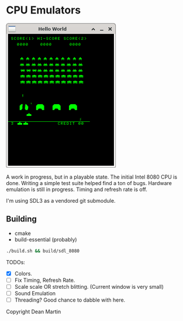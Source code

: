 # CPU Emulators

![attractdemo](/screens/attractscreen.png)

A work in progress, but in a playable state. The initial Intel 8080 CPU is done.
Writing a simple test suite helped find a ton of bugs. Hardware emulation is
still in progress. Timing and refresh rate is off.

I'm using SDL3 as a vendored git submodule.

## Building
- cmake
- build-essential (probably)

```bash
./build.sh && build/sdl_8080
```

TODOs:
- [X] Colors.
- [ ] Fix Timing, Refresh Rate.
- [ ] Scale scale OR stretch blitting. (Current window is very small)
- [ ] Sound Emulation
- [ ] Threading? Good chance to dabble with here.

Copyright Dean Martin
